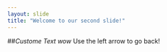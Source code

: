 ```yaml
---
layout: slide
title: "Welcome to our second slide!"
---
```

##*Custome Text _wow_*
Use the left arrow to go back!
